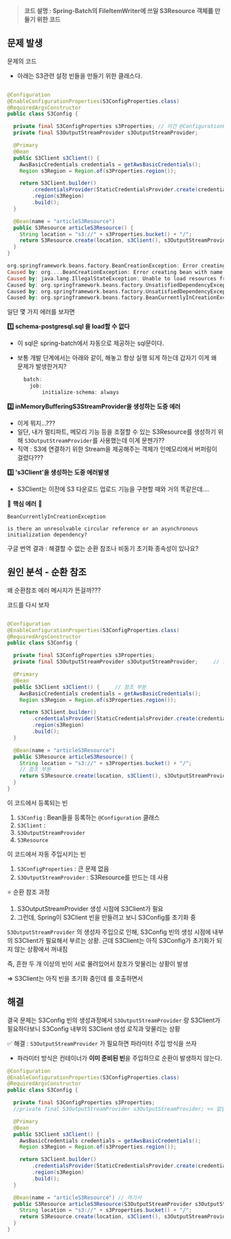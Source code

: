 > **코드 설명 : Spring-Batch의 FileItemWriter에 쓰일 S3Resource 객체를 만들기 위한 코드**
>

## 문제 발생

문제의 코드

- 아래는 S3관련 설정 빈들을 만들기 위한 클래스다.

```java

@Configuration
@EnableConfigurationProperties(S3ConfigProperties.class)
@RequiredArgsConstructor
public class S3Config {

  private final S3ConfigProperties s3Properties; // 이건 @ConfigurationProperties로 정의한 클래스 
  private final S3OutputStreamProvider s3OutputStreamProvider;

  @Primary
  @Bean
  public S3Client s3Client() {
    AwsBasicCredentials credentials = getAwsBasicCredentials();
    Region s3Region = Region.of(s3Properties.region());

    return S3Client.builder()
        .credentialsProvider(StaticCredentialsProvider.create(credentials))
        .region(s3Region)
        .build();
  }

  @Bean(name = "articleS3Resource")
  public S3Resource articleS3Resource() {
    String location = "s3://" + s3Properties.bucket() + "/";
    return S3Resource.create(location, s3Client(), s3OutputStreamProvider);
  }
}
```

```kotlin
org.springframework.beans.factory.BeanCreationException: Error creating bean with name 'entityManagerFactory' defined in class path resource [org/springframework/boot/autoconfigure/orm/jpa/HibernateJpaConfiguration.class]: Failed to initialize dependency 'batchDataSourceInitializer' of LoadTimeWeaverAware bean 'entityManagerFactory': Error creating bean with name 'batchDataSourceInitializer' defined in class path resource [org/springframework/boot/autoconfigure/batch/BatchAutoConfiguration$DataSourceInitializerConfiguration.class]: Unable to load resources from classpath:org/springframework/batch/core/schema-postgresql.sql
Caused by: org....BeanCreationException: Error creating bean with name 'batchDataSourceInitializer' defined in class path resource [org/springframework/boot/autoconfigure/batch/BatchAutoConfiguration$DataSourceInitializerConfiguration.class]: Unable to load resources from classpath:org/springframework/batch/core/schema-postgresql.sql
Caused by: java.lang.IllegalStateException: Unable to load resources from classpath:org/springframework/batch/core/schema-postgresql.sql
Caused by: org.springframework.beans.factory.UnsatisfiedDependencyException: Error creating bean with name 's3Config' defined in file [C:\monu\sb1-monew-team04\out\production\classes\com\sprint\monew\global\config\S3Config.class]: Unsatisfied dependency expressed through constructor parameter 1: Error creating bean with name 'inMemoryBufferingS3StreamProvider' defined in class path resource [io/awspring/cloud/autoconfigure/s3/S3AutoConfiguration.class]: Unsatisfied dependency expressed through method 'inMemoryBufferingS3StreamProvider' parameter 0: Error creating bean with name 's3Client': Requested bean is currently in creation: Is there an unresolvable circular reference or an asynchronous initialization dependency?
Caused by: org.springframework.beans.factory.UnsatisfiedDependencyException: Error creating bean with name 'inMemoryBufferingS3StreamProvider' defined in class path resource [io/awspring/cloud/autoconfigure/s3/S3AutoConfiguration.class]: Unsatisfied dependency expressed through method 'inMemoryBufferingS3StreamProvider' parameter 0: Error creating bean with name 's3Client': Requested bean is currently in creation: Is there an unresolvable circular reference or an asynchronous initialization dependency?
Caused by: org.springframework.beans.factory.BeanCurrentlyInCreationException: Error creating bean with name 's3Client': Requested bean is currently in creation: Is there an unresolvable circular reference or an asynchronous initialization dependency?

```

일단 몇 가지 에러를 보자면

**1️⃣ schema-postgresql.sql 을 load할 수 없다**

- 이 sql은 spring-batch에서 자동으로 제공하는 sql문이다.
- 보통 개발 단계에서는 아래와 같이, 해놓고 항상 실행 되게 하는데 갑자기 이게 왜 문제가 발생한거지?

    ```kotlin
      batch:
        job:
            initialize-schema: always
    ```


**2️⃣ inMemoryBufferingS3StreamProvider을 생성하는 도중 에러**

- 이게 뭐지…???
- 일단, 내가 멀티파트, 메모리 기능 등을 조절할 수 있는 S3Resource를 생성하기 위해
  `S3OutputStreamProvider`를 사용했는데 이게 문젠가??
- 직역 : S3에 연결하기 위한 Stream을 제공해주는 객체가 인메모리에서 버퍼링이 걸렸다???

**3️⃣ 's3Client’을 생성하는 도중 에러발생**

- S3Client는 이전에 S3 다운로드 업로드 기능을 구현할 때와 거의 똑같은데….

🚫 **핵심 에러** 🚫

`BeanCurrentlyInCreationException`

`is there an unresolvable circular reference or an asynchronous initialization dependency?`

구글 번역 결과 : 해결할 수 없는 순환 참조나 비동기 초기화 종속성이 있나요?

## 원인 분석 - 순환 참조

왜 순환참조 에러 메시지가 뜬걸까???

코드를 다시 보자

```java

@Configuration
@EnableConfigurationProperties(S3ConfigProperties.class)
@RequiredArgsConstructor
public class S3Config {

  private final S3ConfigProperties s3Properties;
  private final S3OutputStreamProvider s3OutputStreamProvider;     // 참조 부분 

  @Primary
  @Bean
  public S3Client s3Client() {     // 참조 부분 
    AwsBasicCredentials credentials = getAwsBasicCredentials();
    Region s3Region = Region.of(s3Properties.region());

    return S3Client.builder()
        .credentialsProvider(StaticCredentialsProvider.create(credentials))
        .region(s3Region)
        .build();
  }

  @Bean(name = "articleS3Resource")
  public S3Resource articleS3Resource() {
    String location = "s3://" + s3Properties.bucket() + "/";
    // 참조 부분 
    return S3Resource.create(location, s3Client(), s3OutputStreamProvider);
  }
}
```

이 코드에서 등록되는 빈

1. `S3Config` : Bean들을 등록하는 `@Configuration` 클래스
2. `S3Client` :
3. `S3OutputStreamProvider`
4. `S3Resource`

이 코드에서 자동 주입시키는 빈

1. `S3ConfigProperties`  : 큰 문제 없음
2. `S3OutputStreamProvider` : S3Resource를 만드는 데 사용

⭐ 순환 참조 과정

1. S3OutputStreamProvider 생성 시점에 S3Client가 필요
2. 그런데, Spring이 S3Client 빈을 만들려고 보니 S3Config를 초기화 중

`S3OutputStreamProvider` 의 생성자 주입으로 인해, S3Config 빈의 생성 시점에 내부의 S3Client가 필요해서 부르는 상황. 근데 S3Client는 아직 S3Config가 초기화가 되지 않는 상황에서 꺼내짐

즉, 흔한 두 개 이상의 빈이 서로 물려있어서 참조가 맞물리는 상황이 발생

⇒ S3Client는 아직 빈을 초기화 중인데 를 호출하면서

## 해결

결국 문제는 S3Config 빈의 생성과정에서  `S3OutputStreamProvider` 랑 S3Client가 필요하다보니 S3Config 내부의 S3Client 생성 로직과 맞물리는 상황

✅ 해결 : `S3OutputStreamProvider` 가 필요하면 파라미터 주입 방식을 쓰자

- 파라미터 방식은 컨테이너가 **이미 준비된 빈**을 주입하므로 순환이 발생하지 않는다.

```java
@Configuration
@EnableConfigurationProperties(S3ConfigProperties.class)
@RequiredArgsConstructor
public class S3Config {

  private final S3ConfigProperties s3Properties;
  //private final S3OutputStreamProvider s3OutputStreamProvider; << 없앰 

  @Primary
  @Bean
  public S3Client s3Client() {
    AwsBasicCredentials credentials = getAwsBasicCredentials();
    Region s3Region = Region.of(s3Properties.region());

    return S3Client.builder()
        .credentialsProvider(StaticCredentialsProvider.create(credentials))
        .region(s3Region)
        .build();
  }

  @Bean(name = "articleS3Resource") // 여기서 
  public S3Resource articleS3Resource(S3OutputStreamProvider s3OutputStreamProvider) {
    String location = "s3://" + s3Properties.bucket() + "/";
    return S3Resource.create(location, s3Client(), s3OutputStreamProvider);
  }
}
```